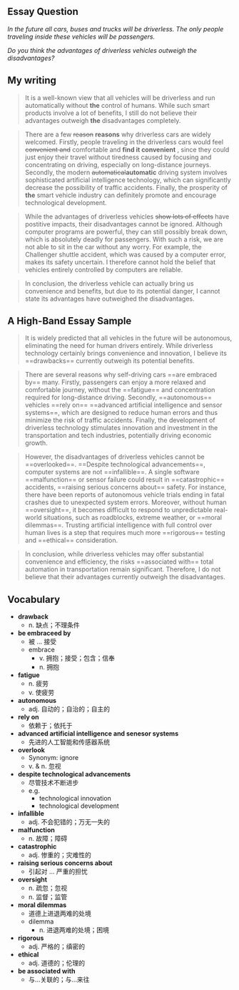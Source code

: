 ## Essay Question

*In the future all cars, buses and trucks will be driverless. The only people traveling inside these vehicles will be passengers.*

*Do you think the advantages of driverless vehicles outweigh the disadvantages?*

## My writing

> It is a well-known view that all vehicles will be driverless and run automatically without **the** control of humans. While such smart products involve a lot of benefits, I still do not believe their advantages outweigh **the** disadvantages completely.

> There are a few ~~reason~~ **reasons** why driverless cars are widely welcomed. Firstly, people traveling in the driverless cars would feel ~~convenient and~~ comfortable and **find it convenient** <!-- convenient不能形容人，只能形容物 -->, since they could just enjoy their travel without tiredness caused by focusing and concentrating on driving, especially on long-distance journeys. Secondly, the modern ~~automatical~~**automatic** driving system involves sophisticated artificial intelligence technology, which can significantly decrease the possibility of traffic accidents. Finally, the prosperity of **the** smart vehicle industry can definitely promote and encourage technological development.

> While the advantages of driverless vehicles ~~show lots of effects~~ have postitive impacts, their disadvantages cannot be ignored. Although computer programs are powerful, they can still possibly break down, which is absolutely deadly for passengers. With such a risk, we are not able to sit in the car without any worry. For example, the Challenger shuttle accident, which was caused by a computer error, makes its safety uncertain. I therefore cannot hold the belief that vehicles entirely controlled by computers are reliable.

> In conclusion, the driverless vehicle can actually bring us convenience and benefits, but due to its potential danger, I cannot state its advantages have outweighed the disadvantages.

## A High-Band Essay Sample

> It is widely predicted that all vehicles in the future will be autonomous, eliminating the need for human drivers entirely. While driverless technology certainly brings convenience and innovation, I believe its ==drawbacks== currently outweigh its potential benefits.

> There are several reasons why self-driving cars ==are embraced by== many. Firstly, passengers can enjoy a more relaxed and comfortable journey, without the ==fatigue== and concentration required for long-distance driving. Secondly, ==autonomous== vehicles ==rely on== ==advanced artificial intelligence and sensor systems==, which are designed to reduce human errors and thus minimize the risk of traffic accidents. Finally, the development of driverless technology stimulates innovation and investment in the transportation and tech industries, potentially driving economic growth.

> However, the disadvantages of driverless vehicles cannot be ==overlooked==. ==Despite technological advancements==, computer systems are not ==infallible==. A single software ==malfunction== or sensor failure could result in ==catastrophic== accidents, ==raising serious concerns about== safety. For instance, there have been reports of autonomous vehicle trials ending in fatal crashes due to unexpected system errors. Moreover, without human ==oversight==, it becomes difficult to respond to unpredictable real-world situations, such as roadblocks, extreme weather, or ==moral dilemmas==. Trusting artificial intelligence with full control over human lives is a step that requires much more ==rigorous== testing and ==ethical== consideration.

> In conclusion, while driverless vehicles may offer substantial convenience and efficiency, the risks ==associated with== total automation in transportation remain significant. Therefore, I do not believe that their advantages currently outweigh the disadvantages.

## Vocabulary

* **drawback**
  * n. 缺点；不理条件
* **be embraceed by**
  * 被 ... 接受
  * embrace
    * v. 拥抱；接受；包含；信奉
    * n. 拥抱
* **fatigue**
  * n. 疲劳
  * v. 使疲劳
* **autonomous**
  * adj. 自动的；自治的；自主的
* **rely on**
  * 依赖于；依托于
* **advanced artificial intelligence and senesor systems**
  * 先进的人工智能和传感器系统
* **overlook**
  * Synonym: ignore
  * v. & n. 忽视
* **despite technological advancements**
  * 尽管技术不断进步
  * e.g.
    * technological innovation
    * technological development
* **infallible**
  * adj. 不会犯错的；万无一失的
* **malfunction**
  * n. 故障；障碍
* **catastrophic**
  * adj. 惨重的；灾难性的
* **raising serious concerns about**
  * 引起对 ... 严重的担忧
* **oversight**
  * n. 疏忽；忽视
  * n. 监督；监管
* **moral dilemmas**
  * 道德上进退两难的处境
  * dilemma
    * n. 进退两难的处境；困境
* **rigorous**
  * adj. 严格的；缜密的
* **ethical**
  * adj. 道德的；伦理的
* **be associated with**
  * 与...关联的；与...来往

